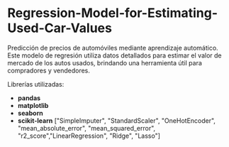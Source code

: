 # Regression-Model-for-Estimating-Used-Car-Values
Predicción de precios de automóviles mediante aprendizaje automático. Este modelo de regresión utiliza datos detallados para estimar el valor de mercado de los autos usados, brindando una herramienta útil para compradores y vendedores.

Librerías utilizadas:
* **pandas**
* **matplotlib**
* **seaborn**
* **scikit-learn** ["SimpleImputer", "StandardScaler", "OneHotEncoder", "mean_absolute_error", "mean_squared_error", "r2_score","LinearRegression", "Ridge", "Lasso"]
